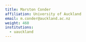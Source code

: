 ```yaml
---
title: Marston Conder
affiliation: University of Auckland
email: m.conder@auckland.ac.nz
weight: 460
institutions:
  - uauckland
---
```

